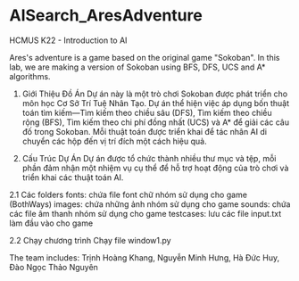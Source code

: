 # AISearch_AresAdventure
HCMUS K22 - Introduction to AI

Ares's adventure is a game based on the original game "Sokoban". In this lab, we are making a version of Sokoban using BFS, DFS, UCS and A* algorithms. 

1. Giới Thiệu Đồ Án
Dự án này là một trò chơi Sokoban được phát triển cho môn học Cơ Sở Trí Tuệ Nhân Tạo. Dự án thể hiện việc áp dụng bốn thuật toán tìm kiếm—Tìm kiếm theo chiều sâu (DFS), Tìm kiếm theo chiều rộng (BFS), Tìm kiếm theo chi phí đồng nhất (UCS) và A* để giải các câu đố trong Sokoban. Mỗi thuật toán được triển khai để tác nhân AI di chuyển các hộp đến vị trí đích một cách hiệu quả.

2. Cấu Trúc Dự Án
Dự án được tổ chức thành nhiều thư mục và tệp, mỗi phần đảm nhận một nhiệm vụ cụ thể để hỗ trợ hoạt động của trò chơi và triển khai các thuật toán AI.

2.1 Các folders
fonts: chứa file font chữ nhóm sử dụng cho game (BothWays)
images: chứa những ảnh nhóm sử dụng cho game
sounds: chứa các file âm thanh nhóm sử dụng cho game
testcases: lưu các file input.txt làm đầu vào cho game

2.2 Chạy chương trình
Chạy file window1.py


The team includes:
Trịnh Hoàng Khang, Nguyễn Minh Hưng, Hà Đức Huy, Đào Ngọc Thảo Nguyên
